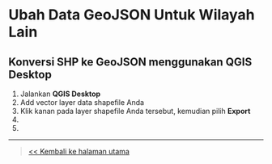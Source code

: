# Ubah Data GeoJSON Untuk Wilayah Lain

## Konversi SHP ke GeoJSON menggunakan QGIS Desktop

1. Jalankan **QGIS Desktop**
2. Add vector layer data shapefile Anda
3. Klik kanan pada layer shapefile Anda tersebut, kemudian pilih **Export**
4. 
5. 

---
> [<< Kembali ke halaman utama](../README.md)